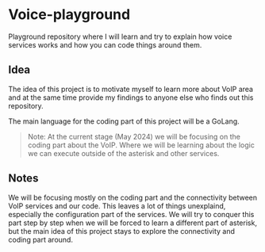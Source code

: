 # Voice-playground
Playground repository where I will learn and try to explain how voice services works and how you can code things around them.


## Idea
The idea of this project is to motivate myself to learn more about VoIP area and at the same time provide my findings to anyone else who finds out this repository.

The main language for the coding part of this project will be a GoLang.

> Note: At the current stage (May 2024) we will be focusing on the coding part about the VoIP. Where we will be learning about the logic we can execute outside of the asterisk and other services.



## Notes

 We will be focusing mostly on the coding part and the connectivity between VoIP services and our code. This leaves a lot of things unexplaind, especially the configuration part of the services. We will try to conquer this part step by step when we will be forced to learn a different part of asterisk, but the main idea of this project stays to explore the connectivity and coding part around.